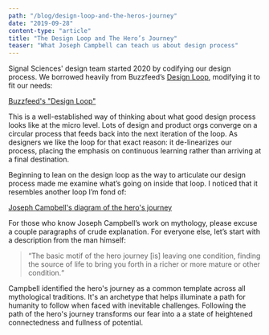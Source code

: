 ```yaml
---
path: "/blog/design-loop-and-the-heros-journey"
date: "2019-09-28"
content-type: "article"
title: "The Design Loop and The Hero’s Journey"
teaser: "What Joseph Campbell can teach us about design process"
---
```


Signal Sciences' design team started 2020 by codifying our design process. We borrowed heavily from Buzzfeed’s [Design Loop](https://medium.com/buzzfeed-design/introducing-buzzfeeds-design-process-4fefbdcd83ea), modifying it to fit our needs:

[Buzzfeed's "Design Loop"](./buzzfeed-design-loop.png)

This is a well-established way of thinking about what good design process looks like at the micro level. Lots of design and product orgs converge on a circular process that feeds back into the next iteration of the loop. As designers we like the loop for that exact reason: it de-linearizes our process, placing the emphasis on continuous learning rather than arriving at a final destination.

Beginning to lean on the design loop as the way to articulate our design process made me examine what’s going on inside that loop. I noticed that it resembles another loop I’m fond of:

[Joseph Campbell's diagram of the hero's journey](./heros-journey.png)

For those who know Joseph Campbell’s work on mythology, please excuse a couple paragraphs of crude explanation. For everyone else, let’s start with a description from the man himself:

> “The basic motif of the hero journey [is] leaving one condition, finding the source of life to bring you forth in a richer or more mature or other condition.“

Campbell identified the hero's journey as a common template across all mythological traditions. It's an archetype that helps illuminate a path for humanity to follow when faced with inevitable challenges. Following the path of the hero's journey transforms our fear into a a state of heightened connectedness and fullness of potential.